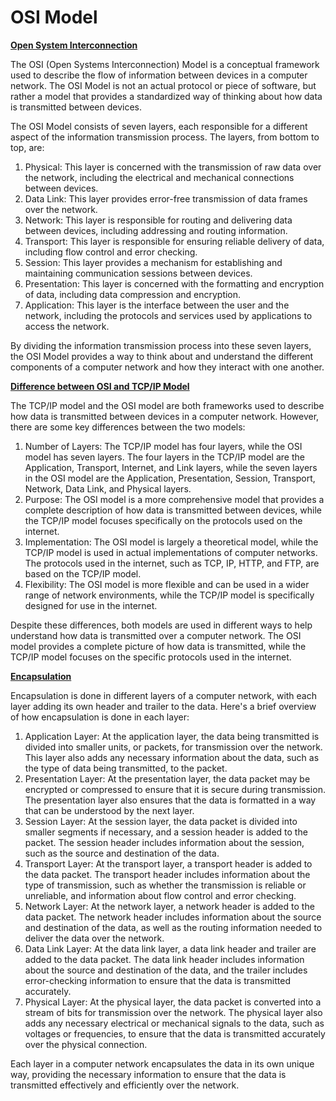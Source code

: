 # OSI Model

<u>**Open System Interconnection**</u>

The OSI (Open Systems Interconnection) Model is a conceptual framework used to describe the flow of information between devices in a computer network. The OSI Model is not an actual protocol or piece of software, but rather a model that provides a standardized way of thinking about how data is transmitted between devices.

The OSI Model consists of seven layers, each responsible for a different aspect of the information transmission process. The layers, from bottom to top, are:

1. Physical: This layer is concerned with the transmission of raw data over the network, including the electrical and mechanical connections between devices.
2. Data Link: This layer provides error-free transmission of data frames over the network.
3. Network: This layer is responsible for routing and delivering data between devices, including addressing and routing information.
4. Transport: This layer is responsible for ensuring reliable delivery of data, including flow control and error checking.
5. Session: This layer provides a mechanism for establishing and maintaining communication sessions between devices.
6. Presentation: This layer is concerned with the formatting and encryption of data, including data compression and encryption.
7. Application: This layer is the interface between the user and the network, including the protocols and services used by applications to access the network.

By dividing the information transmission process into these seven layers, the OSI Model provides a way to think about and understand the different components of a computer network and how they interact with one another.



<u>**Difference between OSI and TCP/IP Model**</u>

The TCP/IP model and the OSI model are both frameworks used to describe how data is transmitted between devices in a computer network. However, there are some key differences between the two models:

1. Number of Layers: The TCP/IP model has four layers, while the OSI model has seven layers. The four layers in the TCP/IP model are the Application, Transport, Internet, and Link layers, while the seven layers in the OSI model are the Application, Presentation, Session, Transport, Network, Data Link, and Physical layers.
2. Purpose: The OSI model is a more comprehensive model that provides a complete description of how data is transmitted between devices, while the TCP/IP model focuses specifically on the protocols used on the internet.
3. Implementation: The OSI model is largely a theoretical model, while the TCP/IP model is used in actual implementations of computer networks. The protocols used in the internet, such as TCP, IP, HTTP, and FTP, are based on the TCP/IP model.
4. Flexibility: The OSI model is more flexible and can be used in a wider range of network environments, while the TCP/IP model is specifically designed for use in the internet.

Despite these differences, both models are used in different ways to help understand how data is transmitted over a computer network. The OSI model provides a complete picture of how data is transmitted, while the TCP/IP model focuses on the specific protocols used in the internet. 



**<u>Encapsulation</u>**

Encapsulation is done in different layers of a computer network, with each layer adding its own header and trailer to the data. Here's a brief overview of how encapsulation is done in each layer:

1. Application Layer: At the application layer, the data being transmitted is divided into smaller units, or packets, for transmission over the network. This layer also adds any necessary information about the data, such as the type of data being transmitted, to the packet.
2. Presentation Layer: At the presentation layer, the data packet may be encrypted or compressed to ensure that it is secure during transmission. The presentation layer also ensures that the data is formatted in a way that can be understood by the next layer.
3. Session Layer: At the session layer, the data packet is divided into smaller segments if necessary, and a session header is added to the packet. The session header includes information about the session, such as the source and destination of the data.
4. Transport Layer: At the transport layer, a transport header is added to the data packet. The transport header includes information about the type of transmission, such as whether the transmission is reliable or unreliable, and information about flow control and error checking.
5. Network Layer: At the network layer, a network header is added to the data packet. The network header includes information about the source and destination of the data, as well as the routing information needed to deliver the data over the network.
6. Data Link Layer: At the data link layer, a data link header and trailer are added to the data packet. The data link header includes information about the source and destination of the data, and the trailer includes error-checking information to ensure that the data is transmitted accurately.
7. Physical Layer: At the physical layer, the data packet is converted into a stream of bits for transmission over the network. The physical layer also adds any necessary electrical or mechanical signals to the data, such as voltages or frequencies, to ensure that the data is transmitted accurately over the physical connection.

Each layer in a computer network encapsulates the data in its own unique way, providing the necessary information to ensure that the data is transmitted effectively and efficiently over the network.

